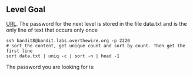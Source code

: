 ## Level Goal

[URL](https://overthewire.org/wargames/bandit/bandit9.html).
The password for the next level is stored in the file data.txt and is the only line of text that occurs only once

```shell
ssh bandit8@bandit.labs.overthewire.org -p 2220
# sort the content, get unique count and sort by count. Then get the first line
sort data.txt | uniq -c | sort -n | head -1
```
The password you are looking for is: <!-- 4CKMh1JI91bUIZZPXDqGanal4xvAg0JM -->
